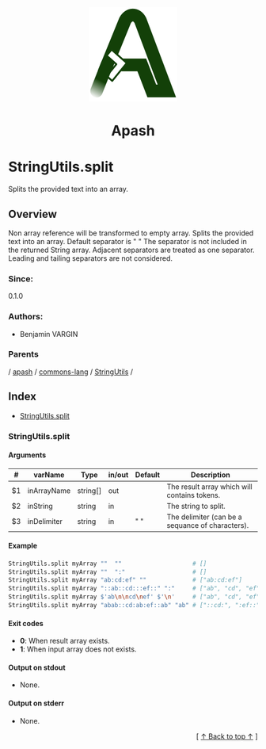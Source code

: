 
<div align='center' id='apash-top'>
  <a href='https://github.com/hastec-fr/apash'>
    <img alt='apash-logo' src='../../../../../../../assets/apash-logo.svg'/>
  </a>

  # Apash
</div>

# StringUtils.split

Splits the provided text into an array.

## Overview

Non array reference will be transformed to empty array.
Splits the provided text into an array. Default separator is " "
The separator is not included in the returned String array.
Adjacent separators are treated as one separator. Leading and tailing separators
are not considered.

### Since:
0.1.0

### Authors:
* Benjamin VARGIN

### Parents
<!-- apash.parentBegin -->
[](../../../../.md) / [apash](../../../apash.md) / [commons-lang](../../commons-lang.md) / [StringUtils](../StringUtils.md) / 
<!-- apash.parentEnd -->

## Index

* [StringUtils.split](#stringutilssplit)

### StringUtils.split

#### Arguments
| #      | varName        | Type          | in/out   | Default    | Description                           |
|--------|----------------|---------------|----------|------------|---------------------------------------|
| $1     | inArrayName    | string[]      | out      |            | The result array which will contains tokens.     |
| $2     | inString       | string        | in       |            | The string to split.                             |
| $3     | inDelimiter    | string        | in       | " "        | The delimiter (can be a sequance of characters). |

#### Example

```bash
StringUtils.split myArray ""  ""                    # []
StringUtils.split myArray ""  ":"                   # []
StringUtils.split myArray "ab:cd:ef" ""             # ["ab:cd:ef"]
StringUtils.split myArray "::ab::cd:::ef::" ":"     # ["ab", "cd", "ef"]
StringUtils.split myArray $'ab\n\ncd\nef' $'\n'     # ["ab", "cd", "ef"]
StringUtils.split myArray "abab::cd:ab:ef::ab" "ab" # ["::cd:", ":ef::"]
```

#### Exit codes

* **0**: When result array exists.
* **1**: When input array does not exists.

#### Output on stdout

* None.

#### Output on stderr

* None.


  <div align='right'>[ <a href='#apash-top'>↑ Back to top ↑</a> ]</div>

